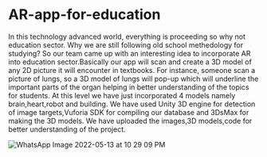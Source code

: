 # AR-app-for-education
In this technology advanced world, everything is proceeding so why not education sector. Why we are still following old school methedology for studying?
So our team came up with an interesting idea to incorporate AR into education sector.Basically our app will scan and create a 3D model of any 2D picture it will encounter in textbooks. For instance, someone scan a picture of lungs, so a 3D model of lungs will pop-up which will underline the important parts of the organ helping in better understanding of the topics for students.
At this level we have just incorporated 4 models namely brain,heart,robot and building. We have used Unity 3D engine for detection of image targets,Vuforia SDK for compiling our database and 3DsMax for making the 3D models.
We have uploaded the images,3D models,code for better understanding of the project.

![WhatsApp Image 2022-05-13 at 10 29 09 PM](https://user-images.githubusercontent.com/83125581/168337551-90ba74f2-a7e2-4877-98a7-a2707f2161ae.jpeg)

